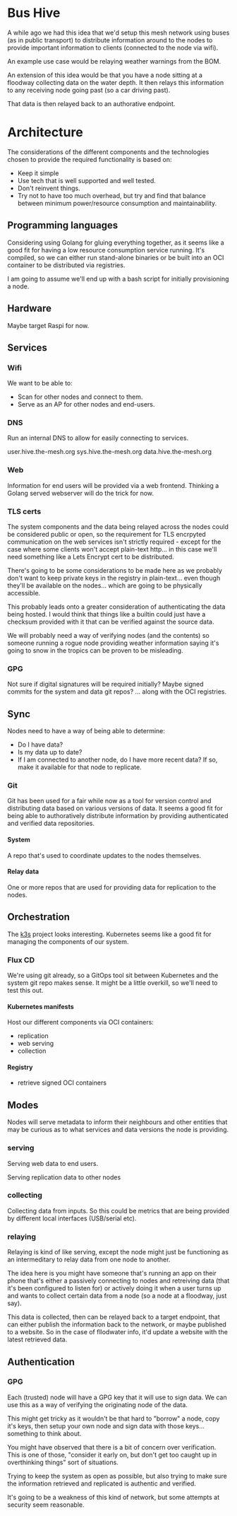 # Bus Hive

A while ago we had this idea that we'd setup this mesh network using buses (as in public transport) to distribute information around to the nodes to provide important information to clients (connected to the node via wifi).

An example use case would be relaying weather warnings from the BOM.

An extension of this idea would be that you have a node sitting at a floodway collecting data on the water depth. It then relays this information to any receiving node going past (so a car driving past).

That data is then relayed back to an authorative endpoint.

# Architecture

The considerations of the different components and the technologies chosen to provide the required functionality is based on:
- Keep it simple
- Use tech that is well supported and well tested.
- Don't reinvent things.
- Try not to have too much overhead, but try and find that balance between minimum power/resource consumption and maintainability.

## Programming languages

Considering using Golang for gluing everything together, as it seems like a good fit for having a low resource consumption service running. It's compiled, so we can either run stand-alone binaries or be built into an OCI container to be distributed via registries.

I am going to assume we'll end up with a bash script for initially provisioning a node.

## Hardware

Maybe target Raspi for now.

## Services

### Wifi

We want to be able to:
- Scan for other nodes and connect to them.
- Serve as an AP for other nodes and end-users.

### DNS

Run an internal DNS to allow for easily connecting to services.

user.hive.the-mesh.org
sys.hive.the-mesh.org
data.hive.the-mesh.org


### Web

Information for end users will be provided via a web frontend. Thinking a Golang served webserver will do the trick for now.

### TLS certs

The system components and the data being relayed across the nodes could be considered public or open, so the requirement for TLS encrpyted communication on the web services isn't strictly required - except for the case where some clients won't accept plain-text http... in this case we'll need something like a Lets Encrypt cert to be distributed.

 There's going to be some considerations to be made here as we probably don't want to keep private keys in the registry in plain-text... even though they'll be available on the nodes... which are going to be physically accessible.

This probably leads onto a greater consideration of authenticating the data being hosted. I would think that things like a builtin could just have a checksum provided with it that can be verified against the source data.

We will probably need a way of verifying nodes (and the contents) so someone running a rogue node providing weather information saying it's going to snow in the tropics can be proven to be misleading.

### GPG

Not sure if digital signatures will be required initially? Maybe signed commits for the system and data git repos? ... along with the OCI registries.

## Sync

Nodes need to have a way of being able to determine:
- Do I have data?
- Is my data up to date?
- If I am connected to another node, do I have more recent data? If so, make it available for that node to replicate.

### Git

Git has been used for a fair while now as a tool for version control and distributing data based on various versions of data. It seems a good fit for being able to authoratively distribute information by providing authenticated and verified data repositories.

#### System

A repo that's used to coordinate updates to the nodes themselves.

#### Relay data

One or more repos that are used for providing data for replication to the nodes.

## Orchestration

The [k3s](https://k3s.io/) project looks interesting. Kubernetes seems like a good fit for managing the components of our system.

### Flux CD

We're using git already, so a GitOps tool sit between Kubernetes and the system git repo makes sense. It might be a little overkill, so we'll need to test this out.

#### Kubernetes manifests

Host our different components via OCI containers:
- replication
- web serving
- collection

#### Registry
- retrieve signed OCI containers

## Modes

Nodes will serve metadata to inform their neighbours and other entities that may be curious as to what services and data versions the node is providing.

### serving

Serving web data to end users.

Serving replication data to other nodes

### collecting

Collecting data from inputs. So this could be metrics that are being provided by different local interfaces (USB/serial etc).

### relaying

Relaying is kind of like serving, except the node might just be functioning as an intermeditary to relay data from one node to another.

The idea here is you might have someone that's running an app on their phone that's either a passively connecting to nodes and retreiving data (that it's been configured to listen for) or actively doing it when a user turns up and wants to collect certain data from a node (so a node at a floodway, just say).

This data is collected, then can be relayed back to a target endpoint, that can either publish the information back to the network, or maybe published to a website. So in the case of fllodwater info, it'd update a website with the latest retrieved data.

## Authentication

### GPG

Each (trusted) node will have a GPG key that it will use to sign data. We can use this as a way of verifying the originating node of the data. 

This might get tricky as it wouldn't be that hard to "borrow" a node, copy it's keys, then setup your own node and sign data with those keys... something to think about.

You might have observed that there is a bit of concern over verification. This is one of those, "consider it early on, but don't get too caught up in overthinking things" sort of situations.

Trying to keep the system as open as possible, but also trying to make sure the information retrieved and replicated is authentic and verified.

It's going to be a weakness of this kind of network, but some attempts at security seem reasonable.
